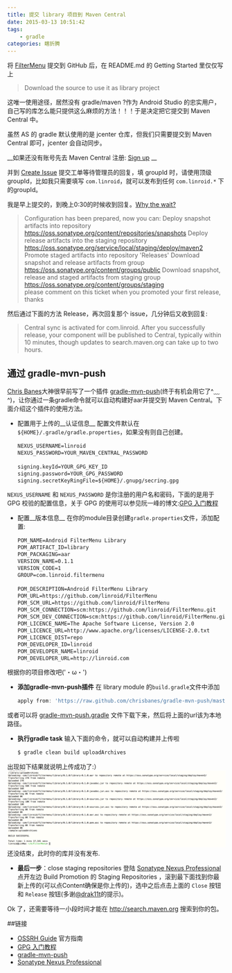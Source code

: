```yaml
---
title: 提交 library 项目到 Maven Central
date: 2015-03-13 10:51:42
tags:
	- gradle
categories: 瞎折腾
---
```

  将 [FilterMenu](http://github.com/linroid/FilterMenu) 提交到 GitHub 后，在 README.md 的 Getting Started 里仅仅写上

  > Download the source to use it as library project

  这唯一使用途径，居然没有 gradle/maven ?作为 Android Studio 的忠实用户，自己写的库怎么能只提供这么麻烦的方法！！！于是决定把它提交到 Maven Central 中。
<!--more-->

虽然 AS 的 gradle 默认使用的是 jcenter 仓库，但我们只需要提交到 Maven Central 即可，jcenter 会自动同步。  

__如果还没有账号先去 Maven Central 注册: [Sign up](https://issues.sonatype.org/secure/Signup!default.jspa) __

并到 [Create Issue](https://issues.sonatype.org/secure/CreateIssue.jspa?issuetype=21&pid=10134) 提交工单等待管理员的回复，填 groupId 时，请使用顶级 groupId，比如我只需要填写 `com.linroid`，就可以发布到任何 `com.linroid.*` 下的groupId。

我是早上提交的，到晚上0:30的时候收到回复。[Why the wait?](http://central.sonatype.org/articles/2014/Feb/27/why-the-wait/)

> Configuration has been prepared, now you can:
Deploy snapshot artifacts into repository https://oss.sonatype.org/content/repositories/snapshots
Deploy release artifacts into the staging repository https://oss.sonatype.org/service/local/staging/deploy/maven2
Promote staged artifacts into repository 'Releases'
Download snapshot and release artifacts from group https://oss.sonatype.org/content/groups/public
Download snapshot, release and staged artifacts from staging group https://oss.sonatype.org/content/groups/staging  
please comment on this ticket when you promoted your first release, thanks

然后通过下面的方法 Release，再次回复那个 issue，几分钟后又收到回复:

> Central sync is activated for com.linroid. After you successfully release, your component will be published to Central, typically within 10 minutes, though updates to search.maven.org can take up to two hours.

## 通过 gradle-mvn-push

 [Chris Banes](https://chris.banes.me/)大神很早前写了一个插件 [gradle-mvn-push](https://github.com/chrisbanes/gradle-mvn-push)(终于有机会用它了^﹏^)，让你通过一条gradle命令就可以自动构建好aar并提交到 Maven Central。下面介绍这个插件的使用方法。

 - 配置用于上传的__认证信息__
  配置文件默认在` ${HOME}/.gradle/gradle.properties`，如果没有则自己创建。

	```properties
	NEXUS_USERNAME=linroid
	NEXUS_PASSWORD=YOUR_MAVEN_CENTRAL_PASSWORD

	signing.keyId=YOUR_GPG_KEY_ID
	signing.password=YOUR_GPG_PASSWORD
	signing.secretKeyRingFile=${HOME}/.gnupg/secring.gpg
	```
 `NEXUS_USERNAME` 和 `NEXUS_PASSWORD` 是你注册的用户名和密码，下面的是用于 GPG 校验的配置信息，关于 GPG 的使用可以参见阮一峰的博文:[GPG 入门教程](http://www.ruanyifeng.com/blog/2013/07/gpg.html)

 - 配置__版本信息__
   在你的module目录创建`gradle.properties`文件，添加配置:
	```
	POM_NAME=Android FilterMenu Library
	POM_ARTIFACT_ID=library
	POM_PACKAGING=aar
	VERSION_NAME=0.1.1
	VERSION_CODE=1
	GROUP=com.linroid.filtermenu

	POM_DESCRIPTION=Android FilterMenu Library
	POM_URL=https://github.com/linroid/FilterMenu
	POM_SCM_URL=https://github.com/linroid/FilterMenu
	POM_SCM_CONNECTION=scm:https://github.com/linroid/FilterMenu.git
	POM_SCM_DEV_CONNECTION=scm:https://github.com/linroid/FilterMenu.git
	POM_LICENCE_NAME=The Apache Software License, Version 2.0
	POM_LICENCE_URL=http://www.apache.org/licenses/LICENSE-2.0.txt
	POM_LICENCE_DIST=repo
	POM_DEVELOPER_ID=linroid
	POM_DEVELOPER_NAME=linroid
	POM_DEVELOPER_URL=http://linroid.com
	```
  根据你的项目修改吧('・ω・')
 
 - __添加gradle-mvn-push插件__
  在 library module 的`build.gradle`文件中添加
	```groovy
	apply from: 'https://raw.github.com/chrisbanes/gradle-mvn-push/master/gradle-mvn-push.gradle
	```
  或者可以将 [gradle-mvn-push.gradle](https://raw.githubusercontent.com/chrisbanes/gradle-mvn-push/master/gradle-mvn-push.gradle) 文件下载下来，然后将上面的url该为本地路径。

 - __执行gradle task__
  输入下面的命令，就可以自动构建并上传啦
	```bash
	$ gradle clean build uploadArchives
	```
  出现如下结果就说明上传成功了:）
	![执行成功](/images/posts/maven-central-success.png)
  还没结束，此时你的库并没有发布.
  
 - __最后一步__：close staging repositories 
  登陆 [Sonatype Nexus Professional](https://oss.sonatype.org/) 点开左边 Build Promotion 的 Staging Repositories ，滚到最下面找到你最新上传的(可以点Content确保是你上传的)，选中之后点击上面的 `Close` 按钮 和 `Release` 按钮(多谢[@drak11t](http://weibo.com/drak11t)的提示)。
  
  Ok 了，还需要等待一小段时间才能在 http://search.maven.org 搜索到你的包。

##链接
 - [OSSRH Guide](http://central.sonatype.org/pages/ossrh-guide.html) 官方指南
 - [GPG 入门教程](http://www.ruanyifeng.com/blog/2013/07/gpg.html)
 - [gradle-mvn-push](https://github.com/chrisbanes/gradle-mvn-push) 
 - [Sonatype Nexus Professional](https://oss.sonatype.org/)